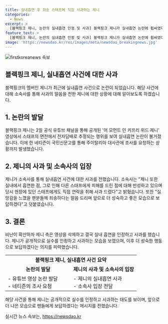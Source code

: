 ```yaml
---
title: 실내흡연 후 죄송 스태프에 직접 사과하는 제니
categories:
  - News
excerpt: >
  [블랙핑크 제니, 논란의 실내흡연 인정 및 사과] 블랙핑크 제니가 실내흡연 논란에 휩싸였다. 소속사는 제니의 행동에 불편을 느끼신 분들께 진심으로 사과한다고 밝히고, 제니 역시 사과문을 통해 실내 흡연으로 다른 스태프에게 피해를 준 점에 대해 반성하며 팬들에게 죄송하다는 말을 전했다. 또한 한 네티즌은 해당 사건으로 인해 주이탈리아 대사관에 조사를 요청했다. 이에 제니 측은 영상 삭제 후 사과문을 발표하며 논란을 수습하고 있다.
feature_text: >
  [블랙핑크 제니, 논란의 실내흡연 인정 및 사과] 블랙핑크 제니가 실내흡연 논란에 휩싸였다. 소속사는 제니의 행동에 불편을 느끼신 분들께 진심으로 사과한다고 밝히고, 제니 역시 사과문을 통해 실내 흡연으로 다른 스태프에게 피해를 준 점에 대해 반성하며 팬들에게 죄송하다는 말을 전했다. 또한 한 네티즌은 해당 사건으로 인해 주이탈리아 대사관에 조사를 요청했다. 이에 제니 측은 영상 삭제 후 사과문을 발표하며 논란을 수습하고 있다.
image: 'https://newsdao.kr/res/images/meta/newsdao_breakingnews.jpg'
---
```


<p><img src="https://newsdao.kr/res/images/meta/newsdao_breakingnews.jpg" alt="firstkoreanews 속보" /></p>

<h2>블랙핑크 제니, 실내흡연 사건에 대한 사과</h2>

<p data-ke-size="size16">블랙핑크의 멤버인 제니가 최근에 실내흡연 사건으로 논란이 되었습니다. 해당 사건에 대해 소속사를 통해 사과의 말씀을 전한 제니에 대한 상황에 대해 알아보도록 하겠습니다.</p>

<h2 data-ke-size="size26">1. 논란의 발달</h2>

<p data-ke-size="size16">블랙핑크 제니는 2일 공식 유튜브 채널을 통해 공개된 '어 모먼트 인 카프리 위드 제니' 영상에서 스태프의 면전에서 전자담배로 추정되는 행위를 보여 실내흡연 논란이 불거졌습니다. 이에 한 네티즌이 국민신문고를 통해 주이탈리아 대사관에 조사를 요청하는 상황까지 발생했습니다.</p>

<h2 data-ke-size="size26">2. 제니의 사과 및 소속사의 입장</h2>

<p data-ke-size="size16">제니가 소속사를 통해 실내흡연 사건에 대한 사과를 전했습니다. 소속사는 "제니 또한 실내에서 흡연한 점, 그로 인해 다른 스태프에게 피해를 드린 점에 대해 반성하고 있으며 당시 현장에 있던 스태프에게도 직접 연락을 취해 사과 드렸다"고 밝혔습니다. 또한 "실망감을 느꼈을 팬분들께 죄송하다는 말씀 드리며 앞으로 더 성숙하고 좋은 모습으로 보답하겠다"고 덧붙였습니다.</p>

<h2 data-ke-size="size26">3. 결론</h2>

<p data-ke-size="size16">비난이 확산하자 제니 측은 영상을 삭제하고 결국 실내 흡연을 인정하고 사과를 했습니다. 제니가 공개적으로 실수를 인정하고 사과하는 모습을 보였으며, 이후 더 성숙한 행동으로 보답하겠다는 의지를 피력했습니다.</p>

<table>
<tbody>
<tr>
<td style="text-align: center;" colspan="2"><b>블랙핑크 제니, 실내흡연 사건 요약</b></td>
</tr>
<tr>
<td style="text-align: center; height: 17px;"><b>논란의 발달</b></td>
<td style="text-align: center; height: 17px;"><b>제니의 사과 및 소속사의 입장</b></td>
</tr>
<tr>
<td style="text-align: left; width: 50%; height: 17px;">- 유튜브 영상 논란 발달<br>- 네티즌의 조사 요청</td>
<td style="text-align: left; width: 50%; height: 17px;">- 제니의 실내흡연 사과<br>- 소속사 입장 전달</td>
</tr>
</tbody>
</table>

<p data-ke-size="size16">해당 사건을 통해 제니는 공개적으로 실수를 인정하고 사과하는 태도를 보이며, 앞으로 더 나은 모습으로 팬들에게 보답하겠다는 메시지를 전했습니다.</p>
실시간 뉴스 속보는, <a href="https://newsdao.kr" rel="dofollow">https://newsdao.kr</a>


